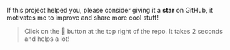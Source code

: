 If this project helped you, please consider giving it a **star** on GitHub, it motivates me to improve and share more cool stuff!

> Click on the 🌟 button at the top right of the repo. It takes 2 seconds and helps a lot!
